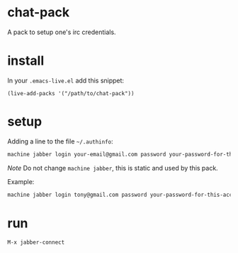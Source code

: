 chat-pack
=========

A pack to setup one's irc credentials.

# install

In your `.emacs-live.el` add this snippet:
```elisp
(live-add-packs '("/path/to/chat-pack"))
```

# setup

Adding a line to the file `~/.authinfo`:

```txt
machine jabber login your-email@gmail.com password your-password-for-this-account
```

*Note* Do not change `machine jabber`, this is static and used by this pack.

Example:
```txt
machine jabber login tony@gmail.com password your-password-for-this-account
```

# run

`M-x jabber-connect`

